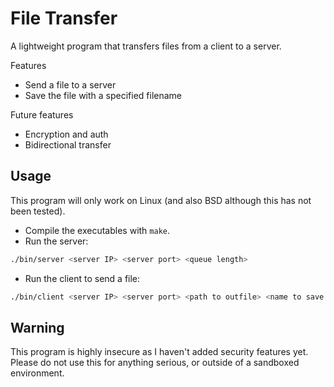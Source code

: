 # File Transfer

A lightweight program that transfers files from a client to a server.

Features
- Send a file to a server
- Save the file with a specified filename

Future features
- Encryption and auth
- Bidirectional transfer

## Usage

This program will only work on Linux (and also BSD although this has not been tested).

- Compile the executables with `make`.
- Run the server:
```bash
./bin/server <server IP> <server port> <queue length>
```
- Run the client to send a file:
```bash
./bin/client <server IP> <server port> <path to outfile> <name to save file with> 
```

## Warning

This program is highly insecure as I haven't added security features yet. Please
do not use this for anything serious, or outside of a sandboxed environment.
